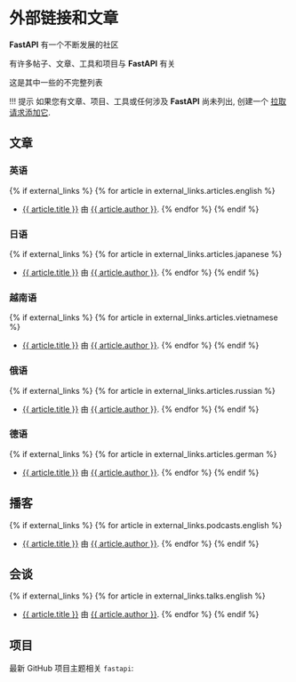 # 外部链接和文章

**FastAPI** 有一个不断发展的社区

有许多帖子、文章、工具和项目与 **FastAPI** 有关

这是其中一些的不完整列表

!!! 提示
    如果您有文章、项目、工具或任何涉及 **FastAPI** 尚未列出, 创建一个 <a href="https://github.com/tiangolo/fastapi/edit/master/docs/en/data/external_links.yml" class="external-link" target="_blank">拉取请求添加它</a>.

## 文章

### 英语

{% if external_links %}
{% for article in external_links.articles.english %}

* <a href="{{ article.link }}" class="external-link" target="_blank">{{ article.title }}</a> 由 <a href="{{ article.author_link }}" class="external-link" target="_blank">{{ article.author }}</a>.
{% endfor %}
{% endif %}

### 日语

{% if external_links %}
{% for article in external_links.articles.japanese %}

* <a href="{{ article.link }}" class="external-link" target="_blank">{{ article.title }}</a> 由 <a href="{{ article.author_link }}" class="external-link" target="_blank">{{ article.author }}</a>.
{% endfor %}
{% endif %}

### 越南语

{% if external_links %}
{% for article in external_links.articles.vietnamese %}

* <a href="{{ article.link }}" class="external-link" target="_blank">{{ article.title }}</a> 由 <a href="{{ article.author_link }}" class="external-link" target="_blank">{{ article.author }}</a>.
{% endfor %}
{% endif %}

### 俄语

{% if external_links %}
{% for article in external_links.articles.russian %}

* <a href="{{ article.link }}" class="external-link" target="_blank">{{ article.title }}</a> 由 <a href="{{ article.author_link }}" class="external-link" target="_blank">{{ article.author }}</a>.
{% endfor %}
{% endif %}

### 德语

{% if external_links %}
{% for article in external_links.articles.german %}

* <a href="{{ article.link }}" class="external-link" target="_blank">{{ article.title }}</a> 由 <a href="{{ article.author_link }}" class="external-link" target="_blank">{{ article.author }}</a>.
{% endfor %}
{% endif %}

## 播客

{% if external_links %}
{% for article in external_links.podcasts.english %}

* <a href="{{ article.link }}" class="external-link" target="_blank">{{ article.title }}</a> 由 <a href="{{ article.author_link }}" class="external-link" target="_blank">{{ article.author }}</a>.
{% endfor %}
{% endif %}

## 会谈

{% if external_links %}
{% for article in external_links.talks.english %}

* <a href="{{ article.link }}" class="external-link" target="_blank">{{ article.title }}</a> 由 <a href="{{ article.author_link }}" class="external-link" target="_blank">{{ article.author }}</a>.
{% endfor %}
{% endif %}

## 项目

最新 GitHub 项目主题相关 `fastapi`:

<div class="github-topic-projects">
</div>
